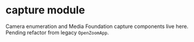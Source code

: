 # capture module

Camera enumeration and Media Foundation capture components live here. Pending
refactor from legacy `OpenZoomApp`.
